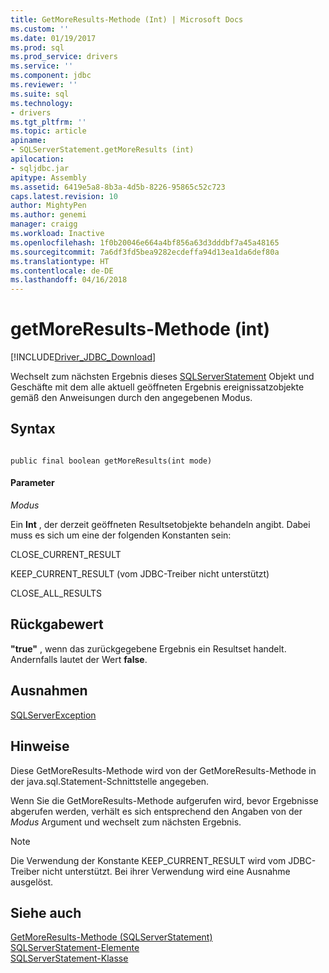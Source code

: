 ```yaml
---
title: GetMoreResults-Methode (Int) | Microsoft Docs
ms.custom: ''
ms.date: 01/19/2017
ms.prod: sql
ms.prod_service: drivers
ms.service: ''
ms.component: jdbc
ms.reviewer: ''
ms.suite: sql
ms.technology:
- drivers
ms.tgt_pltfrm: ''
ms.topic: article
apiname:
- SQLServerStatement.getMoreResults (int)
apilocation:
- sqljdbc.jar
apitype: Assembly
ms.assetid: 6419e5a8-8b3a-4d5b-8226-95865c52c723
caps.latest.revision: 10
author: MightyPen
ms.author: genemi
manager: craigg
ms.workload: Inactive
ms.openlocfilehash: 1f0b20046e664a4bf856a63d3dddbf7a45a48165
ms.sourcegitcommit: 7a6df3fd5bea9282ecdeffa94d13ea1da6def80a
ms.translationtype: HT
ms.contentlocale: de-DE
ms.lasthandoff: 04/16/2018
---
```

# <a name="getmoreresults-method-int"></a>getMoreResults-Methode (int)
[!INCLUDE[Driver_JDBC_Download](../../../includes/driver_jdbc_download.md)]

  Wechselt zum nächsten Ergebnis dieses [SQLServerStatement](../../../connect/jdbc/reference/sqlserverstatement-class.md) Objekt und Geschäfte mit dem alle aktuell geöffneten Ergebnis ereignissatzobjekte gemäß den Anweisungen durch den angegebenen Modus.  
  
## <a name="syntax"></a>Syntax  
  
```  
  
public final boolean getMoreResults(int mode)  
```  
  
#### <a name="parameters"></a>Parameter  
 *Modus*  
  
 Ein **Int** , der derzeit geöffneten Resultsetobjekte behandeln angibt. Dabei muss es sich um eine der folgenden Konstanten sein:  
  
 CLOSE_CURRENT_RESULT  
  
 KEEP_CURRENT_RESULT (vom JDBC-Treiber nicht unterstützt)  
  
 CLOSE_ALL_RESULTS  
  
## <a name="return-value"></a>Rückgabewert  
 **"true"** , wenn das zurückgegebene Ergebnis ein Resultset handelt. Andernfalls lautet der Wert **false**.  
  
## <a name="exceptions"></a>Ausnahmen  
 [SQLServerException](../../../connect/jdbc/reference/sqlserverexception-class.md)  
  
## <a name="remarks"></a>Hinweise  
 Diese GetMoreResults-Methode wird von der GetMoreResults-Methode in der java.sql.Statement-Schnittstelle angegeben.  
  
 Wenn Sie die GetMoreResults-Methode aufgerufen wird, bevor Ergebnisse abgerufen werden, verhält es sich entsprechend den Angaben von der *Modus* Argument und wechselt zum nächsten Ergebnis.  
  
> [!NOTE]  
>  Die Verwendung der Konstante KEEP_CURRENT_RESULT wird vom JDBC-Treiber nicht unterstützt. Bei ihrer Verwendung wird eine Ausnahme ausgelöst.  
  
## <a name="see-also"></a>Siehe auch  
 [GetMoreResults-Methode &#40;SQLServerStatement&#41;](../../../connect/jdbc/reference/getmoreresults-method-sqlserverstatement.md)   
 [SQLServerStatement-Elemente](../../../connect/jdbc/reference/sqlserverstatement-members.md)   
 [SQLServerStatement-Klasse](../../../connect/jdbc/reference/sqlserverstatement-class.md)  
  
  
